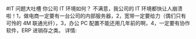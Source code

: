 #IT 问题大吐槽 你公司 IT 环境如何？ 不满意，我公司的 IT 环境都快让人崩溃啦！1，做电商一定要有一台公司的内部服务器，2，宽带一定要给力（偶们只有可怜的 4M 联通光纤），3，办公 PC 配置不能还用几年前的啊，4，一定要有协作软件，ERP 进销存之类。 详情: ​​​​